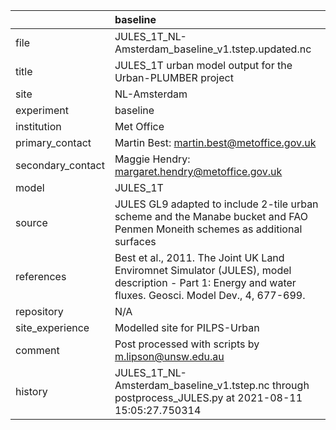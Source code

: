 |                   | baseline                                                                                                                                                |
|:------------------|:--------------------------------------------------------------------------------------------------------------------------------------------------------|
| file              | JULES_1T_NL-Amsterdam_baseline_v1.tstep.updated.nc                                                                                                      |
| title             | JULES_1T urban model output for the Urban-PLUMBER project                                                                                               |
| site              | NL-Amsterdam                                                                                                                                            |
| experiment        | baseline                                                                                                                                                |
| institution       | Met Office                                                                                                                                              |
| primary_contact   | Martin Best: martin.best@metoffice.gov.uk                                                                                                               |
| secondary_contact | Maggie Hendry: margaret.hendry@metoffice.gov.uk                                                                                                         |
| model             | JULES_1T                                                                                                                                                |
| source            | JULES GL9 adapted to include 2-tile urban scheme and the Manabe bucket and FAO Penmen Moneith schemes as additional surfaces                            |
| references        | Best et al., 2011. The Joint UK Land Enviromnet Simulator (JULES), model description - Part 1: Energy and water fluxes. Geosci. Model Dev., 4, 677-699. |
| repository        | N/A                                                                                                                                                     |
| site_experience   | Modelled site for PILPS-Urban                                                                                                                           |
| comment           | Post processed with scripts by m.lipson@unsw.edu.au                                                                                                     |
| history           | JULES_1T_NL-Amsterdam_baseline_v1.tstep.nc through postprocess_JULES.py at 2021-08-11 15:05:27.750314                                                   |
